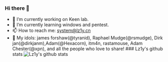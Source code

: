 ### Hi there 👋

<!--
**Lz1y/Lz1y** is a ✨ _special_ ✨ repository because its `README.md` (this file) appears on your GitHub profile.
-->
- 🔭 I’m currently working on Keen lab.
- 🌱 I’m currently learning windows and pentest.
- 📫 How to reach me: system@lz1y.cn
- 💖 My idols: james forshaw(@tyranid), Raphael Mudge(@rsmudge), Dirk jan(@dirkjanm),Adam(@Hexacorn), itm4n, rastamouse, Adam Chester(@xpn), and all the people who love to share!  ### Lz1y's github stats
![Lz1y's github stats](https://github-readme-stats.vercel.app/api?username=Lz1y&show_icons=true&theme=dracula)
